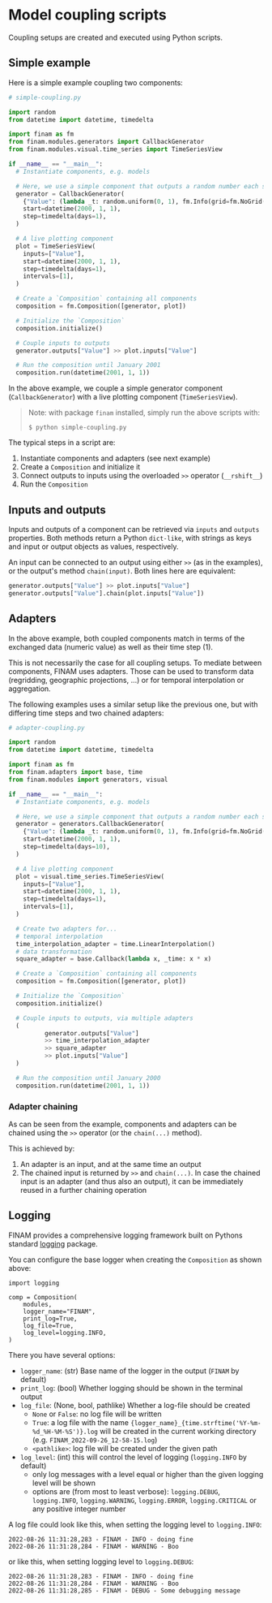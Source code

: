 # Model coupling scripts

Coupling setups are created and executed using Python scripts.

## Simple example

Here is a simple example coupling two components:

```python
# simple-coupling.py

import random
from datetime import datetime, timedelta

import finam as fm
from finam.modules.generators import CallbackGenerator
from finam.modules.visual.time_series import TimeSeriesView

if __name__ == "__main__":
  # Instantiate components, e.g. models

  # Here, we use a simple component that outputs a random number each step
  generator = CallbackGenerator(
    {"Value": (lambda _t: random.uniform(0, 1), fm.Info(grid=fm.NoGrid()))},
    start=datetime(2000, 1, 1),
    step=timedelta(days=1),
  )

  # A live plotting component
  plot = TimeSeriesView(
    inputs=["Value"],
    start=datetime(2000, 1, 1),
    step=timedelta(days=1),
    intervals=[1],
  )

  # Create a `Composition` containing all components
  composition = fm.Composition([generator, plot])

  # Initialize the `Composition`
  composition.initialize()

  # Couple inputs to outputs
  generator.outputs["Value"] >> plot.inputs["Value"]

  # Run the composition until January 2001
  composition.run(datetime(2001, 1, 1))
```

In the above example, we couple a simple generator component (`CallbackGenerator`)
with a live plotting component (`TimeSeriesView`).

> Note: with package `finam` installed, simply run the above scripts with:
>
> ```shell
> $ python simple-coupling.py
> ```

The typical steps in a script are:

1. Instantiate components and adapters (see next example)
2. Create a `Composition` and initialize it
3. Connect outputs to inputs using the overloaded `>>` operator (`__rshift__`)
4. Run the `Composition`

## Inputs and outputs

Inputs and outputs of a component can be retrieved via `inputs` and `outputs` properties.
Both methods return a Python `dict-like`, with strings as keys and input or output objects as values, respectively.

An input can be connected to an output using either `>>` (as in the examples), or the output's method `chain(input)`. Both lines here are equivalent:

```python
generator.outputs["Value"] >> plot.inputs["Value"]
generator.outputs["Value"].chain(plot.inputs["Value"])
```

## Adapters

In the above example, both coupled components match in terms of the exchanged data (numeric value) as well as their time step (1).

This is not necessarily the case for all coupling setups.
To mediate between components, FINAM uses adapters.
Those can be used to transform data (regridding, geographic projections, ...)
or for temporal interpolation or aggregation.

The following examples uses a similar setup like the previous one, but with differing
time steps and two chained adapters:

```python
# adapter-coupling.py

import random
from datetime import datetime, timedelta

import finam as fm
from finam.adapters import base, time
from finam.modules import generators, visual

if __name__ == "__main__":
  # Instantiate components, e.g. models

  # Here, we use a simple component that outputs a random number each step
  generator = generators.CallbackGenerator(
    {"Value": (lambda _t: random.uniform(0, 1), fm.Info(grid=fm.NoGrid()))},
    start=datetime(2000, 1, 1),
    step=timedelta(days=10),
  )

  # A live plotting component
  plot = visual.time_series.TimeSeriesView(
    inputs=["Value"],
    start=datetime(2000, 1, 1),
    step=timedelta(days=1),
    intervals=[1],
  )

  # Create two adapters for...
  # temporal interpolation
  time_interpolation_adapter = time.LinearInterpolation()
  # data transformation
  square_adapter = base.Callback(lambda x, _time: x * x)

  # Create a `Composition` containing all components
  composition = fm.Composition([generator, plot])

  # Initialize the `Composition`
  composition.initialize()

  # Couple inputs to outputs, via multiple adapters
  (
          generator.outputs["Value"]
          >> time_interpolation_adapter
          >> square_adapter
          >> plot.inputs["Value"]
  )

  # Run the composition until January 2000
  composition.run(datetime(2001, 1, 1))
```

### Adapter chaining

As can be seen from the example, components and adapters can be chained using the `>>` operator (or the `chain(...)` method).

This is achieved by:

1. An adapter is an input, and at the same time an output
2. The chained input is returned by `>>` and `chain(...)`. In case the chained input is an adapter (and thus also an output), it can be immediately reused in a further chaining operation

## Logging

FINAM provides a comprehensive logging framework built on Pythons standard [logging](https://docs.python.org/3/library/logging.html) package.

You can configure the base logger when creating the `Composition` as shown above:

```
import logging

comp = Composition(
    modules,
    logger_name="FINAM",
    print_log=True,
    log_file=True,
    log_level=logging.INFO,
)
```

There you have several options:

- `logger_name`: (str) Base name of the logger in the output (`FINAM` by default)
- `print_log`: (bool) Whether logging should be shown in the terminal output
- `log_file`: (None, bool, pathlike) Whether a log-file should be created
  - `None` or `False`: no log file will be written
  - `True`: a log file with the name `{logger_name}_{time.strftime('%Y-%m-%d_%H-%M-%S')}.log` will be created in the current working directory (e.g. `FINAM_2022-09-26_12-58-15.log`)
  - `<pathlike>`: log file will be created under the given path
- `log_level`: (int) this will control the level of logging (`logging.INFO` by default)
  - only log messages with a level equal or higher than the given logging level will be shown
  - options are (from most to least verbose): `logging.DEBUG`, `logging.INFO`, `logging.WARNING`, `logging.ERROR`, `logging.CRITICAL` or any positive integer number

A log file could look like this, when setting the logging level to `logging.INFO`:
```
2022-08-26 11:31:28,283 - FINAM - INFO - doing fine
2022-08-26 11:31:28,284 - FINAM - WARNING - Boo
```
or like this, when setting logging level to `logging.DEBUG`:
```
2022-08-26 11:31:28,283 - FINAM - INFO - doing fine
2022-08-26 11:31:28,284 - FINAM - WARNING - Boo
2022-08-26 11:31:28,285 - FINAM - DEBUG - Some debugging message
```
